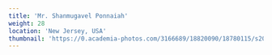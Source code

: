 ```yaml
---
title: 'Mr. Shanmugavel Ponnaiah'
weight: 28
location: 'New Jersey, USA'
thumbnail: 'https://0.academia-photos.com/3166689/18820090/18780115/s200_k.kalyanasundaram.jpg'
---
```

